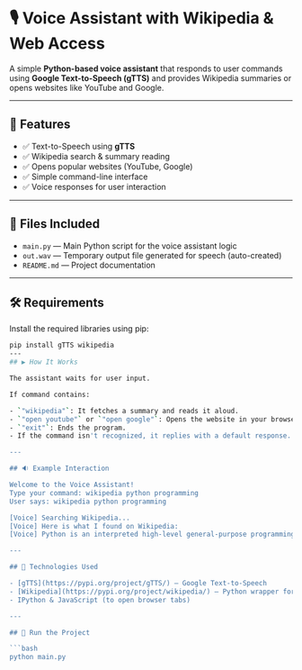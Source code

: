 # 🎙️ Voice Assistant with Wikipedia & Web Access

A simple **Python-based voice assistant** that responds to user commands using **Google Text-to-Speech (gTTS)** and provides Wikipedia summaries or opens websites like YouTube and Google.

---

## 📌 Features

- ✅ Text-to-Speech using **gTTS**
- ✅ Wikipedia search & summary reading
- ✅ Opens popular websites (YouTube, Google)
- ✅ Simple command-line interface
- ✅ Voice responses for user interaction

---

## 📂 Files Included

- `main.py` — Main Python script for the voice assistant logic  
- `out.wav` — Temporary output file generated for speech (auto-created)  
- `README.md` — Project documentation

---

## 🛠️ Requirements

Install the required libraries using pip:

```bash
pip install gTTS wikipedia
---
## ▶️ How It Works

The assistant waits for user input.

If command contains:

- `"wikipedia"`: It fetches a summary and reads it aloud.
- `"open youtube"` or `"open google"`: Opens the website in your browser.
- `"exit"`: Ends the program.
- If the command isn't recognized, it replies with a default response.

---

## 🔉 Example Interaction

Welcome to the Voice Assistant!
Type your command: wikipedia python programming
User says: wikipedia python programming

[Voice] Searching Wikipedia...
[Voice] Here is what I found on Wikipedia:
[Voice] Python is an interpreted high-level general-purpose programming language...

---

## 🧠 Technologies Used

- [gTTS](https://pypi.org/project/gTTS/) – Google Text-to-Speech  
- [Wikipedia](https://pypi.org/project/wikipedia/) – Python wrapper for Wikipedia API  
- IPython & JavaScript (to open browser tabs)

---

## 🚀 Run the Project

```bash
python main.py
